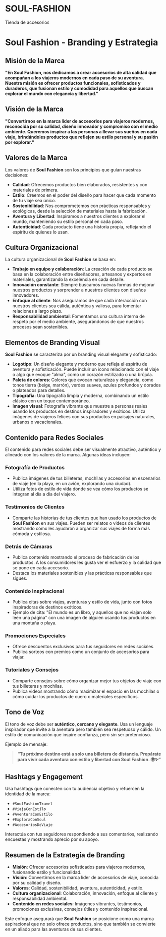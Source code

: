 # SOUL-FASHION
Tienda  de accesorios
# Soul Fashion - Branding y Estrategia

## Misión de la Marca

**"En Soul Fashion, nos dedicamos a crear accesorios de alta calidad que acompañan a los viajeros modernos en cada paso de su aventura. Nuestra misión es ofrecer productos funcionales, sofisticados y duraderos, que fusionan estilo y comodidad para aquellos que buscan explorar el mundo con elegancia y libertad."**

## Visión de la Marca

**"Convertirnos en la marca líder de accesorios para viajeros modernos, reconocida por su calidad, diseño innovador y compromiso con el medio ambiente. Queremos inspirar a las personas a llevar sus sueños en cada viaje, brindándoles productos que reflejen su estilo personal y su pasión por explorar."**

## Valores de la Marca

Los valores de **Soul Fashion** son los principios que guían nuestras decisiones:

- **Calidad**: Ofrecemos productos bien elaborados, resistentes y con materiales de primera.
- **Estilo**: Creemos en el poder del diseño para hacer que cada momento de tu viaje sea único.
- **Sostenibilidad**: Nos comprometemos con prácticas responsables y ecológicas, desde la selección de materiales hasta la fabricación.
- **Aventura y Libertad**: Inspiramos a nuestros clientes a explorar el mundo, manteniendo su estilo personal en cada paso.
- **Autenticidad**: Cada producto tiene una historia propia, reflejando el espíritu de quienes lo usan.

## Cultura Organizacional

La cultura organizacional de **Soul Fashion** se basa en:

- **Trabajo en equipo y colaboración**: La creación de cada producto se basa en la colaboración entre diseñadores, artesanos y expertos en materiales, garantizando la excelencia en cada detalle.
- **Innovación constante**: Siempre buscamos nuevas formas de mejorar nuestros productos y sorprender a nuestros clientes con diseños innovadores.
- **Enfoque al cliente**: Nos aseguramos de que cada interacción con nuestros clientes sea cálida, auténtica y valiosa, para fomentar relaciones a largo plazo.
- **Responsabilidad ambiental**: Fomentamos una cultura interna de respeto por el medio ambiente, asegurándonos de que nuestros procesos sean sostenibles.

## Elementos de Branding Visual

**Soul Fashion** se caracteriza por un branding visual elegante y sofisticado:

- **Logotipo**: Un diseño elegante y moderno que refleja el espíritu de aventura y sofisticación. Puede incluir un ícono relacionado con el viaje o algo que evoque "alma", como un corazón estilizado o una brújula.
- **Paleta de colores**: Colores que evocan naturaleza y elegancia, como tonos tierra (beige, marrón), verdes suaves, azules profundos y dorados o plateados para detalles.
- **Tipografía**: Una tipografía limpia y moderna, combinando un estilo clásico con un toque contemporáneo.
- **Imagen visual**: Fotografía vibrante que muestre a personas reales usando los productos en destinos inspiradores y exóticos. Utiliza imágenes de viajeros felices con sus productos en paisajes naturales, urbanos o vacacionales.

## Contenido para Redes Sociales

El contenido para redes sociales debe ser visualmente atractivo, auténtico y alineado con los valores de la marca. Algunas ideas incluyen:

### Fotografía de Productos

- Publica imágenes de tus billeteras, mochilas y accesorios en escenarios de viaje (en la playa, en un avión, explorando una ciudad).
- Utiliza fotos de estilo de vida donde se vea cómo los productos se integran al día a día del viajero.

### Testimonios de Clientes

- Comparte las historias de tus clientes que han usado los productos de **Soul Fashion** en sus viajes. Pueden ser relatos o videos de clientes mostrando cómo les ayudaron a organizar sus viajes de forma más cómoda y estilosa.

### Detrás de Cámaras

- Publica contenido mostrando el proceso de fabricación de los productos. A los consumidores les gusta ver el esfuerzo y la calidad que se pone en cada accesorio.
- Destaca los materiales sostenibles y las prácticas responsables que sigues.

### Contenido Inspiracional

- Publica citas sobre viajes, aventuras y estilo de vida, junto con fotos inspiradoras de destinos exóticos.
- Ejemplo de cita: "El mundo es un libro, y aquellos que no viajan solo leen una página" con una imagen de alguien usando tus productos en una montaña o playa.

### Promociones Especiales

- Ofrece descuentos exclusivos para tus seguidores en redes sociales.
- Publica sorteos con premios como un conjunto de accesorios para viajar.

### Tutoriales y Consejos

- Comparte consejos sobre cómo organizar mejor tus objetos de viaje con tus billeteras y mochilas.
- Publica videos mostrando cómo maximizar el espacio en las mochilas o cómo cuidar los productos de cuero o materiales específicos.

## Tono de Voz

El tono de voz debe ser **auténtico, cercano y elegante**. Usa un lenguaje inspirador que invite a la aventura pero también sea respetuoso y cálido. Un estilo de comunicación que inspire confianza, pero sin ser pretencioso.

Ejemplo de mensaje:

> **“Tu próximo destino está a solo una billetera de distancia. Prepárate para vivir cada aventura con estilo y libertad con Soul Fashion. 🌍✨”**

## Hashtags y Engagement

Usa hashtags que conecten con tu audiencia objetivo y refuercen la identidad de la marca:

- `#SoulFashionTravel`
- `#ViajaConEstilo`
- `#AventuraConEstilo`
- `#ExploraConSoul`
- `#AccesoriosDeViaje`

Interactúa con tus seguidores respondiendo a sus comentarios, realizando encuestas y mostrando aprecio por su apoyo.

## Resumen de la Estrategia de Branding

- **Misión**: Ofrecer accesorios sofisticados para viajeros modernos, fusionando estilo y funcionalidad.
- **Visión**: Convertirnos en la marca líder de accesorios de viaje, conocida por su calidad y diseño.
- **Valores**: Calidad, sostenibilidad, aventura, autenticidad, y estilo.
- **Cultura organizacional**: Colaboración, innovación, enfoque al cliente y responsabilidad ambiental.
- **Contenido en redes sociales**: Imágenes vibrantes, testimonios, promociones exclusivas, consejos útiles y contenido inspiracional.

Este enfoque asegurará que **Soul Fashion** se posicione como una marca aspiracional que no solo ofrece productos, sino que también se convierte en un aliado para las aventuras de sus clientes.
